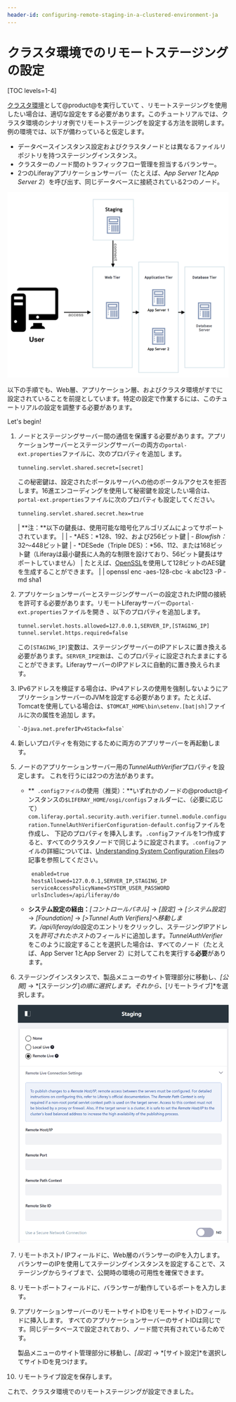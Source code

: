 ```yaml
---
header-id: configuring-remote-staging-in-a-clustered-environment-ja
---
```


# クラスタ環境でのリモートステージングの設定

[TOC levels=1-4]

[クラスタ環境](/discover/deployment/-/knowledge_base/7-1/liferay-clustering-ja)として@product@を実行していて 、リモートステージングを使用したい場合は、適切な設定をする必要があります。このチュートリアルでは、クラスタ環境のシナリオ例でリモートステージングを設定する方法を説明します。例の環境では、以下が備わっていると仮定します。

- データベースインスタンス設定およびクラスタノードとは異なるファイルリポジトリを持つステージングインスタンス。
- クラスターのノード間のトラフィックフロー管理を担当するバランサー。
- 2つのLiferayアプリケーションサーバー（たとえば、*App Server 1*と*App Server 2*）を呼び出す、同じデータベースに接続されている2つのノード。

![図1：これは、クラスタ環境を想定した設定です。](../../../images/remote-staging-clustering.png)

以下の手順でも、Web層、アプリケーション層、およびクラスタ環境がすでに設定されていることを前提としています。特定の設定で作業するには、このチュートリアルの設定を調整する必要があります。

Let's begin!

1. ノードとステージングサーバー間の通信を保護する必要があります。アプリケーションサーバーとステージングサーバーの両方の`portal-ext.properties`ファイルに、次のプロパティを追加し ます。

       tunneling.servlet.shared.secret=[secret]
   
   この秘密鍵は、設定されたポータルサーバへの他のポータルアクセスを拒否します。16進エンコーディングを使用して秘密鍵を設定したい場合は、`portal-ext.properties`ファイルに次のプロパティも設定してください。

       tunneling.servlet.shared.secret.hex=true
   
   | **注：**以下の鍵長は、使用可能な暗号化アルゴリズムによってサポートされています。
   | 
   | - *AES：*128、192、および256ビット鍵
   | - *Blowfish：* 32〜448ビット鍵
   | - *DESede（Triple DES）：*56、112、または168ビット鍵（Liferayは最小鍵長に人為的な制限を設けており、56ビット鍵長はサポートしていません）
   | たとえば、[OpenSSL](https://www.openssl.org/)を使用して128ビットのAES鍵を生成することができます。
   | 
   |     openssl enc -aes-128-cbc -k abc123 -P -md sha1

2. アプリケーションサーバーとステージングサーバーの設定されたIP間の接続を許可する必要があります。リモートLiferayサーバーの`portal-ext.properties`ファイルを開き 、以下のプロパティを追加します。

       tunnel.servlet.hosts.allowed=127.0.0.1,SERVER_IP,[STAGING_IP]
       tunnel.servlet.https.required=false
   
   この`[STAGING_IP]`変数は、ステージングサーバーのIPアドレスに置き換える必要があります。`SERVER_IP定数`は、このプロパティに設定されたままにすることができます。LiferayサーバーのIPアドレスに自動的に置き換えられます。

3. IPv6アドレスを検証する場合は、IPv4アドレスの使用を強制しないようにアプリケーションサーバーのJVMを設定する必要があります。たとえば、Tomcatを使用している場合は、`$TOMCAT_HOME\bin\setenv.[bat|sh]`ファイルに次の属性を追加し ます。

       `-Djava.net.preferIPv4Stack=false`
   
4. 新しいプロパティを有効にするために両方のアプリサーバーを再起動します。

5. ノードのアプリケーションサーバー用の*TunnelAuthVerifier*プロパティを設定します。
これを行うには2つの方法があります。

   - **` .configファイル`の使用（推奨）：**いずれかのノードの@product@インスタンスの`$LIFERAY_HOME/osgi/configs`フォルダーに、（必要に応じて）`com.liferay.portal.security.auth.verifier.tunnel.module.configuration.TunnelAuthVerifierConfiguration-default.config`ファイルを作成し、 下記のプロパティを挿入します。`.config`ファイルを1つ作成すると、すべてのクラスタノードで同じように設定されます。`.config`ファイルの詳細については、[Understanding System Configuration Files](/discover/portal/-/knowledge_base/7-1/understanding-system-configuration-files)の記事を参照してください。

          enabled=true
          hostsAllowed=127.0.0.1,SERVER_IP,STAGING_IP
          serviceAccessPolicyName=SYSTEM_USER_PASSWORD
          urlsIncludes=/api/liferay/do
      
   - **システム設定の経由：***[コントロールパネル]* &rarr; *[設定]* &rarr; *[システム設定]* &rarr; *[Foundation]* &rarr; *[>Tunnel Auth Verifiers]*へ移動します。*/api/liferay/do*設定のエントリをクリックし、ステージングIPアドレスを*許可されたホスト*のフィールドに追加します。*TunnelAuthVerifier*をこのように設定することを選択した場合は、すべてのノード（たとえば、App Server 1とApp Server 2）に対してこれを実行する**必要**があります。

6. ステージングインスタンスで、製品メニューのサイト管理部分に移動し、*[公開]* → *[ステージング]*の順に選択します。それから、*[リモートライブ]*を選択します。

   ![図2：リモートステージングのラジオボタンを選択すると、設定するオプションのリストが表示されます。](../../../images/remote-staging-menu.png)

7. リモートホスト/ IPフィールドに、Web層のバランサーのIPを入力します。
バランサーのIPを使用してステージングインスタンスを設定することで、ステージングからライブまで、公開時の環境の可用性を確保できます。

8. リモートポートフィールドに、バランサーが動作しているポートを入力します。

9. アプリケーションサーバーのリモートサイトIDをリモートサイトIDフィールドに挿入します。
すべてのアプリケーションサーバーのサイトIDは同じです。同じデータベースで設定されており、ノード間で共有されているためです。

   製品メニューのサイト管理部分に移動し、*[設定]* → *[サイト設定]*を選択してサイトIDを見つけます。

10. リモートライブ設定を保存します。

 これで、クラスタ環境でのリモートステージングが設定できました。
